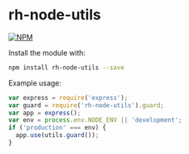rh-node-utils
================

[![NPM](https://nodei.co/npm/rh-node-utils.png)](https://nodei.co/npm/rh-node-utils/)

Install the module with:
```bash
npm install rh-node-utils --save
```

Example usage:

```javascript
var express = require('express');
var guard = require('rh-node-utils').guard;
var app = express();
var env = process.env.NODE_ENV || 'development';
if ('production' === env) {
  app.use(utils.guard());
}
```

